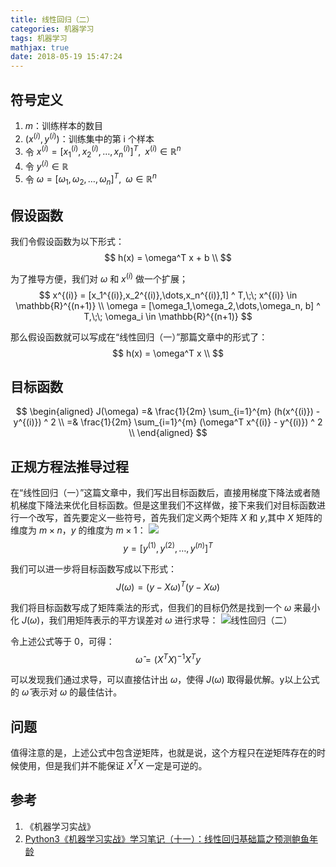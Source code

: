 ```yaml
---
title: 线性回归（二）
categories: 机器学习
tags: 机器学习
mathjax: true
date: 2018-05-19 15:47:24
---
```


## 符号定义
1. $m$：训练样本的数目
2. $(x^{(i)}, y^{(i)})$：训练集中的第 i 个样本
3. 令 $x^{(i)} = [x_1^{(i)},x_2^{(i)},\dots,x_n^{(i)}] ^ T,\;\; x^{(i)} \in \mathbb{R}^n$
4. 令 $y^{(i)} \in \mathbb{R}$
5. 令 $\omega = [\omega_1,\omega_2,\dots,\omega_n] ^ T,\;\; \omega \in \mathbb{R}^n$

## 假设函数
我们令假设函数为以下形式：
$$
h(x) = \omega^T x + b \\
$$

为了推导方便，我们对 $\omega$ 和 $x^{(i)}$ 做一个扩展；
$$
x^{(i)} = [x_1^{(i)},x_2^{(i)},\dots,x_n^{(i)},1] ^ T,\;\; x^{(i)} \in \mathbb{R}^{(n+1)} \\
\omega = [\omega_1,\omega_2,\dots,\omega_n, b] ^ T,\;\; \omega_i \in \mathbb{R}^{(n+1)}
$$

那么假设函数就可以写成在“线性回归（一）”那篇文章中的形式了：
$$
h(x) = \omega^T x \\
$$

## 目标函数
$$
\begin{aligned} 
J(\omega)
=& \frac{1}{2m} \sum_{i=1}^{m} (h(x^{(i)}) - y^{(i)}) ^ 2 \\
=& \frac{1}{2m} \sum_{i=1}^{m} (\omega^T x^{(i)} - y^{(i)}) ^ 2 \\
\end{aligned}
$$

## 正规方程法推导过程
在“线性回归（一）”这篇文章中，我们写出目标函数后，直接用梯度下降法或者随机梯度下降法来优化目标函数。但是这里我们不这样做，接下来我们对目标函数进行一个改写，首先要定义一些符号，首先我们定义两个矩阵 $X$ 和 $y$,其中 $X$ 矩阵的维度为 $m \times n$，$y$ 的维度为 $m \times 1$：
![](/img/linear_regression_1.png)
$$
y = [y^{(1)},y^{(2)},\dots, y^{(n)}]^T
$$

我们可以进一步将目标函数写成以下形式：
$$
J(\omega) = (y - X \omega) ^ T (y - X \omega)
$$

我们将目标函数写成了矩阵乘法的形式，但我们的目标仍然是找到一个 $\omega$ 来最小化 $J(\omega)$，我们用矩阵表示的平方误差对 $\omega$ 进行求导：
![线性回归（二）](/img/linear_regression.png)

令上述公式等于 0，可得：
$$
\widehat{\omega} = (X^TX)^{-1} X^T y
$$

可以发现我们通过求导，可以直接估计出 $\omega$，使得 $J(\omega)$ 取得最优解。y以上公式的 $\widehat{\omega}$ 表示对 $\omega$ 的最佳估计。

## 问题
值得注意的是，上述公式中包含逆矩阵，也就是说，这个方程只在逆矩阵存在的时候使用，但是我们并不能保证 $X^T X$ 一定是可逆的。

## 参考
1. 《机器学习实战》
2. [Python3《机器学习实战》学习笔记（十一）：线性回归基础篇之预测鲍鱼年龄](https://zhuanlan.zhihu.com/p/31860100)


